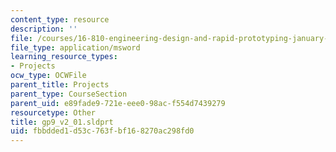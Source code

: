 ```yaml
---
content_type: resource
description: ''
file: /courses/16-810-engineering-design-and-rapid-prototyping-january-iap-2005/fbbdded1d53c763fbf168270ac298fd0_gp9_v2_01.sldprt
file_type: application/msword
learning_resource_types:
- Projects
ocw_type: OCWFile
parent_title: Projects
parent_type: CourseSection
parent_uid: e89fade9-721e-eee0-98ac-f554d7439279
resourcetype: Other
title: gp9_v2_01.sldprt
uid: fbbdded1-d53c-763f-bf16-8270ac298fd0
---
```

